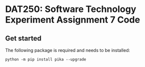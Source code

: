 # DAT250: Software Technology Experiment Assignment 7 Code

## Get started
The following package is required and needs to be installed:

`python -m pip install pika --upgrade`
